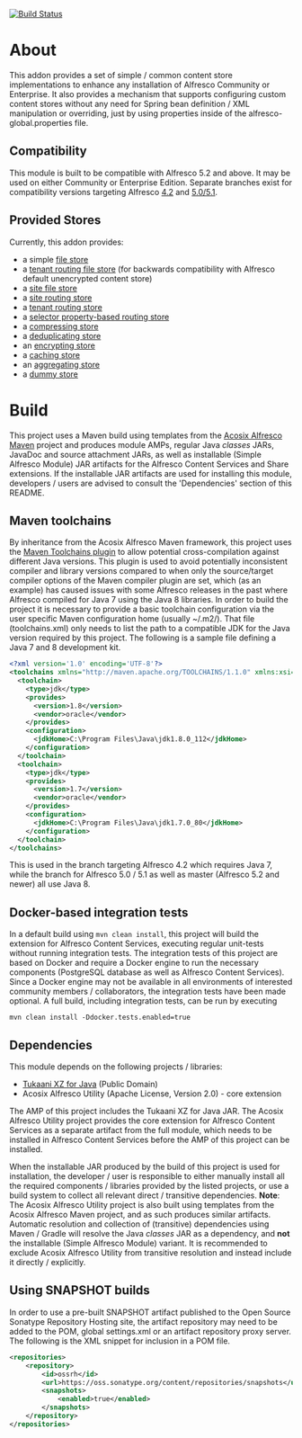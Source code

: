 [![Build Status](https://travis-ci.org/Acosix/alfresco-simple-content-stores.svg?branch=master)](https://travis-ci.org/Acosix/alfresco-simple-content-stores)

# About

This addon provides a set of simple / common content store implementations to enhance any installation of Alfresco Community or Enterprise. It also provides a mechanism that supports configuring custom content stores without any need for Spring bean definition / XML manipulation or overriding, just by using properties inside of the alfresco-global.properties file.

## Compatibility

This module is built to be compatible with Alfresco 5.2 and above. It may be used on either Community or Enterprise Edition. Separate branches exist for compatibility versions targeting Alfresco [4.2](https://github.com/Acosix/alfresco-simple-content-stores/tree/alfresco-4.2) and [5.0/5.1](https://github.com/Acosix/alfresco-simple-content-stores/tree/alfresco-5.0).

## Provided Stores

Currently, this addon provides:

- a simple [file store](./docs/StandardFileStore.md)
- a [tenant routing file store](./docs/TenantRoutingFileStore.md) (for backwards compatibility with Alfresco default unencrypted content store)
- a [site file store](./docs/SiteRoutingFileStore.md)
- a [site routing store](./docs/SiteRoutingStore.md)
- a [tenant routing store](./docs/TenantRoutingStore.md)
- a [selector property-based routing store](./docs/SelectorPropertyRoutingStore.md)
- a [compressing store](./docs/CompressingStore.md)
- a [deduplicating store](./docs/DeduplicatingStore.md)
- an [encrypting store](./docs/EncryptingStore.md)
- a [caching store](./docs/CachingStore.md)
- an [aggregating store](./docs/AggregatingStore.md)
- a [dummy store](./docs/DummyStore.md)

# Build

This project uses a Maven build using templates from the [Acosix Alfresco Maven](https://github.com/Acosix/alfresco-maven) project and produces module AMPs, regular Java *classes* JARs, JavaDoc and source attachment JARs, as well as installable (Simple Alfresco Module) JAR artifacts for the Alfresco Content Services and Share extensions. If the installable JAR artifacts are used for installing this module, developers / users are advised to consult the 'Dependencies' section of this README.

## Maven toolchains

By inheritance from the Acosix Alfresco Maven framework, this project uses the [Maven Toolchains plugin](http://maven.apache.org/plugins/maven-toolchains-plugin/) to allow potential cross-compilation against different Java versions. This plugin is used to avoid potentially inconsistent compiler and library versions compared to when only the source/target compiler options of the Maven compiler plugin are set, which (as an example) has caused issues with some Alfresco releases in the past where Alfresco compiled for Java 7 using the Java 8 libraries.
In order to build the project it is necessary to provide a basic toolchain configuration via the user specific Maven configuration home (usually ~/.m2/). That file (toolchains.xml) only needs to list the path to a compatible JDK for the Java version required by this project. The following is a sample file defining a Java 7 and 8 development kit.

```xml
<?xml version='1.0' encoding='UTF-8'?>
<toolchains xmlns="http://maven.apache.org/TOOLCHAINS/1.1.0" xmlns:xsi="http://www.w3.org/2001/XMLSchema-instance" xsi:schemaLocation="http://maven.apache.org/TOOLCHAINS/1.1.0 http://maven.apache.org/xsd/toolchains-1.1.0.xsd">
  <toolchain>
    <type>jdk</type>
    <provides>
      <version>1.8</version>
      <vendor>oracle</vendor>
    </provides>
    <configuration>
      <jdkHome>C:\Program Files\Java\jdk1.8.0_112</jdkHome>
    </configuration>
  </toolchain>
  <toolchain>
    <type>jdk</type>
    <provides>
      <version>1.7</version>
      <vendor>oracle</vendor>
    </provides>
    <configuration>
      <jdkHome>C:\Program Files\Java\jdk1.7.0_80</jdkHome>
    </configuration>
  </toolchain>
</toolchains>
```

This is used in the branch targeting Alfresco 4.2 which requires Java 7, while the branch for Alfresco 5.0 / 5.1 as well as master (Alfresco 5.2 and newer) all use Java 8.

## Docker-based integration tests

In a default build using ```mvn clean install```, this project will build the extension for Alfresco Content Services, executing regular unit-tests without running integration tests. The integration tests of this project are based on Docker and require a Docker engine to run the necessary components (PostgreSQL database as well as Alfresco Content Services). Since a Docker engine may not be available in all environments of interested community members / collaborators, the integration tests have been made optional. A full build, including integration tests, can be run by executing

```text
mvn clean install -Ddocker.tests.enabled=true
```

## Dependencies

This module depends on the following projects / libraries:

- [Tukaani XZ for Java](https://tukaani.org/xz/java.html) (Public Domain)
- Acosix Alfresco Utility (Apache License, Version 2.0) - core extension

The AMP of this project includes the Tukaani XZ for Java JAR. The Acosix Alfresco Utility project provides the core extension for Alfresco Content Services as a separate artifact from the full module, which needs to be installed in Alfresco Content Services before the AMP of this project can be installed.

When the installable JAR produced by the build of this project is used for installation, the developer / user is responsible to either manually install all the required components / libraries provided by the listed projects, or use a build system to collect all relevant direct / transitive dependencies.
**Note**: The Acosix Alfresco Utility project is also built using templates from the Acosix Alfresco Maven project, and as such produces similar artifacts. Automatic resolution and collection of (transitive) dependencies using Maven / Gradle will resolve the Java *classes* JAR as a dependency, and **not** the installable (Simple Alfresco Module) variant. It is recommended to exclude Acosix Alfresco Utility from transitive resolution and instead include it directly / explicitly.

## Using SNAPSHOT builds

In order to use a pre-built SNAPSHOT artifact published to the Open Source Sonatype Repository Hosting site, the artifact repository may need to be added to the POM, global settings.xml or an artifact repository proxy server. The following is the XML snippet for inclusion in a POM file.

```xml
<repositories>
    <repository>
        <id>ossrh</id>
        <url>https://oss.sonatype.org/content/repositories/snapshots</url>
        <snapshots>
            <enabled>true</enabled>
        </snapshots>
    </repository>
</repositories>
```